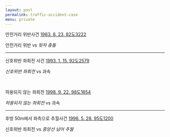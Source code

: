 ```yaml
---
layout: post
permalink: traffic-accident-case
menu: private
---
```

안전거리 위반사건 [1983. 8. 23. 82도3222](http://glaw.scourt.go.kr/wsjo/panre/sjo100.do?bubNm=%EB%8C%80%EB%B2%95%EC%9B%90&saNo=82%EB%8F%843222)

안전거리 위반 vs *뒷차 충돌*


- - -

신호위반 좌회전 사건 [1993. 1. 15. 92도2579](http://glaw.scourt.go.kr/wsjo/panre/sjo100.do?bubNm=%EB%8C%80%EB%B2%95%EC%9B%90&saNo=92%EB%8F%842579)

*신호위반 좌회전* vs 과속

<br/>

허용되지 않는 좌회전 [1998. 9. 22. 98도1854](http://glaw.scourt.go.kr/wsjo/panre/sjo100.do?contId=2103470&q=1998.%209.%2022%2098%EB%8F%841854&nq=&w=panre&section=panre_tot&subw=&subsection=&subId=1&csq=&groups=6,7,5,9&category=&outmax=1&msort=s:6:0,d:1:1,p:2:0&onlycount=&sp=&d1=&d2=&d3=&d4=&d5=&pg=2&p1=&p2=&p3=&p4=&p5=&p6=&p7=&p8=&p9=&p10=&p11=&p12=&sysCd=WSJO&tabGbnCd=&saNo=&joNo=&lawNm=&hanjaYn=N&userSrchHistNo=&poption=&srch=&range=&daewbyn=N&smpryn=N&tabId=&save=Y&bubNm=)

*허용되지 않는 좌회전* vs 과속



- - -

후방 50m에서 좌측으로 추월사건 [1996. 5. 28. 95도1200](http://glaw.scourt.go.kr/wsjo/panre/sjo100.do?contId=2102525&q=95%EB%8F%841200&nq=&w=panre&section=panre_tot&subw=&subsection=&subId=1&csq=&groups=6,7,5,9&category=&outmax=1&msort=s:6:0,d:1:1,p:2:0&onlycount=&sp=&d1=&d2=&d3=&d4=&d5=&pg=1&p1=&p2=&p3=&p4=&p5=&p6=&p7=&p8=&p9=&p10=&p11=&p12=&sysCd=WSJO&tabGbnCd=&saNo=&joNo=&lawNm=&hanjaYn=N&userSrchHistNo=&poption=&srch=&range=&daewbyn=N&smpryn=N&tabId=&save=Y&bubNm=)

신호위반 좌회전 vs *중앙선 넘어 추월*

